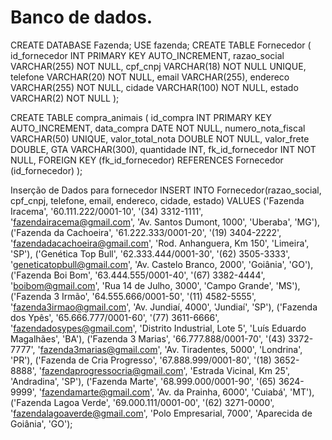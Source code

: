 # Banco de dados.

CREATE DATABASE Fazenda;
USE fazenda;
CREATE TABLE Fornecedor (
  id_fornecedor INT PRIMARY KEY AUTO_INCREMENT,
  razao_social VARCHAR(255) NOT NULL,
  cpf_cnpj VARCHAR(18) NOT NULL UNIQUE,
  telefone VARCHAR(20) NOT NULL,
  email VARCHAR(255),
  endereco VARCHAR(255) NOT NULL,
  cidade VARCHAR(100) NOT NULL,
  estado VARCHAR(2) NOT NULL
);

CREATE TABLE compra_animais (
  id_compra INT PRIMARY KEY AUTO_INCREMENT,
  data_compra DATE NOT NULL,
  numero_nota_fiscal VARCHAR(50) UNIQUE,
  valor_total_nota DOUBLE NOT NULL,
  valor_frete DOUBLE,
  GTA VARCHAR(300),
  quantidade INT,
  fk_id_fornecedor INT NOT NULL,
  FOREIGN KEY (fk_id_fornecedor) REFERENCES Fornecedor (id_fornecedor)
);


Inserção de Dados para fornecedor
INSERT INTO Fornecedor(razao_social, cpf_cnpj, telefone, email, endereco, cidade, estado) VALUES
('Fazenda Iracema', '60.111.222/0001-10', '(34) 3312-1111', 'fazendairacema@gmail.com', 'Av. Santos Dumont, 1000', 'Uberaba', 'MG'),
('Fazenda da Cachoeira', '61.222.333/0001-20', '(19) 3404-2222', 'fazendadacachoeira@gmail.com', 'Rod. Anhanguera, Km 150', 'Limeira', 'SP'),
('Genética Top Bull', '62.333.444/0001-30', '(62) 3505-3333', 'geneticatopbull@gmail.com', 'Av. Castelo Branco, 2000', 'Goiânia', 'GO'),
('Fazenda Boi Bom', '63.444.555/0001-40', '(67) 3382-4444', 'boibom@gmail.com', 'Rua 14 de Julho, 3000', 'Campo Grande', 'MS'),
('Fazenda 3 Irmão', '64.555.666/0001-50', '(11) 4582-5555', 'fazenda3irmao@gmail.com', 'Av. Jundiaí, 4000', 'Jundiaí', 'SP'),
('Fazenda dos Ypês', '65.666.777/0001-60', '(77) 3611-6666', 'fazendadosypes@gmail.com', 'Distrito Industrial, Lote 5', 'Luís Eduardo Magalhães', 'BA'),
('Fazenda 3 Marias', '66.777.888/0001-70', '(43) 3372-7777', 'fazenda3marias@gmail.com', 'Av. Tiradentes, 5000', 'Londrina', 'PR'),
('Fazenda de Cria Progresso', '67.888.999/0001-80', '(18) 3652-8888', 'fazendaprogressocria@gmail.com', 'Estrada Vicinal, Km 25', 'Andradina', 'SP'),
('Fazenda Marte', '68.999.000/0001-90', '(65) 3624-9999', 'fazendamarte@gmail.com', 'Av. da Prainha, 6000', 'Cuiabá', 'MT'),
('Fazenda Lagoa Verde', '69.000.111/0001-00', '(62) 3271-0000', 'fazendalagoaverde@gmail.com', 'Polo Empresarial, 7000', 'Aparecida de Goiânia', 'GO');
